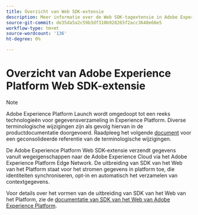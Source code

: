 ```yaml
---
title: Overzicht van Web SDK-extensie
description: Meer informatie over de Web SDK-tagextensie in Adobe Experience Platform.
source-git-commit: de35da5a2c59b3df310b928265f2acc3648e66e5
workflow-type: tm+mt
source-wordcount: '136'
ht-degree: 0%

---
```


# Overzicht van Adobe Experience Platform Web SDK-extensie

>[!NOTE]
>
>Adobe Experience Platform Launch wordt omgedoopt tot een reeks technologieën voor gegevensverzameling in Experience Platform. Diverse terminologische wijzigingen zijn als gevolg hiervan in de productdocumentatie doorgevoerd. Raadpleeg het volgende [document](../../../term-updates.md) voor een geconsolideerde referentie van de terminologische wijzigingen.

De Adobe Experience Platform Web SDK-extensie verzendt gegevens vanuit wegeigenschappen naar de Adobe Experience Cloud via het Adobe Experience Platform Edge Network. De uitbreiding van SDK van het Web van het Platform staat voor het stromen gegevens in platform toe, die identiteiten synchroniseren, opt-in en automatisch het verzamelen van contextgegevens.

Voor details over het vormen van de uitbreiding van SDK van het Web van het Platform, zie de [documentatie van SDK van het Web van Adobe Experience Platform](https://experienceleague.adobe.com/docs/experience-platform/edge/extension/web-sdk-extension.html?lang=en#extension).
